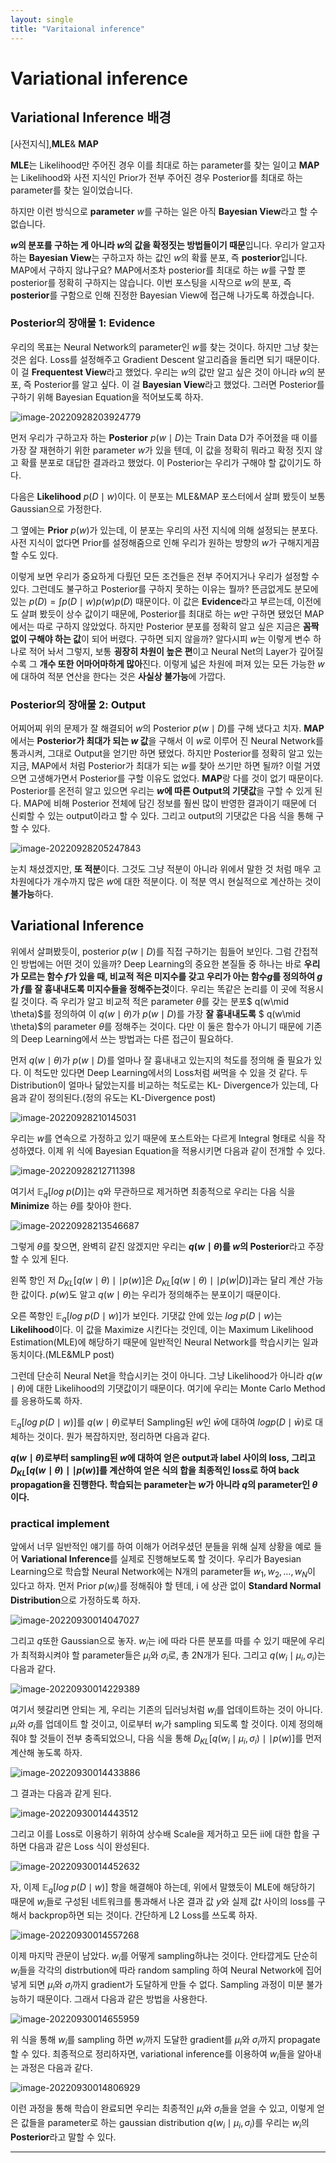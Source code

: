 ```yaml
---
layout: single
title: "Varitaional inference"
---
```


# Variational inference



## Variational Inference 배경

 [사전지식],**MLE**& **MAP**

 **MLE**는 Likelihood만 주어진 경우 이를 최대로 하는 parameter를 찾는 일이고 **MAP**는 Likelihood와 사전 지식인 Prior가 전부 주어진 경우 Posterior를 최대로 하는 parameter를 찾는 일이었습니다.

 하지만 이런 방식으로 **parameter** $w$를 구하는 일은 아직 **Bayesian View**라고 할 수 없습니다.

 **$w$의 분포를 구하는 게 아니라 $w$의 값을 확정짓는 방법들이기 때문**입니다. 우리가 알고자 하는 **Bayesian View**는 구하고자 하는 값인 $w$의 확률 분포, 즉 **posterior**입니다. MAP에서 구하지 않냐구요? MAP에서조차 posterior를 최대로 하는 $w$를 구할 뿐 posterior를 정확히 구하지는 않습니다. 이번 포스팅을 시작으로 $w$의 분포, 즉 **posterior**를 구함으로 인해 진정한 Bayesian View에 접근해 나가도록 하겠습니다.

### Posterior의 장애물 1: Evidence

우리의 목표는 Neural Network의 parameter인 $w$를 찾는 것이다. 하지만 그냥 찾는 것은 쉽다. Loss를 설정해주고 Gradient Descent 알고리즘을 돌리면 되기 때문이다. 이 걸 **Frequentest View**라고 했었다. 우리는 $w$의 값만 알고 싶은 것이 아니라 $w$의 분포, 즉 Posterior를 알고 싶다. 이 걸 **Bayesian View**라고 했었다. 그러면 Posterior를 구하기 위해 Bayesian Equation을 적어보도록 하자.

![image-20220928203924779](../images/2022-09-28-Variational_Inference/image-20220928203924779.png)

먼저 우리가 구하고자 하는 **Posterior** $p(w\mid D)$는 Train Data D가 주어졌을 때 이를 가장 잘 재현하기 위한 parameter $w$가 있을 텐데, 이 값을 정확히 뭐라고 확정 짓지 않고 확률 분포로 대답한 결과라고 했었다. 이 Posterior는 우리가 구해야 할 값이기도 하다. 

다음은 **Likelihood** $p(D\mid w)$이다. 이 분포는 MLE&MAP 포스터에서 살펴 봤듯이 보통 Gaussian으로 가정한다. 

그 옆에는 **Prior** $p(w)$가 있는데, 이 분포는 우리의 사전 지식에 의해 설정되는 분포다. 사전 지식이 없다면 Prior를 설정해줌으로 인해 우리가 원하는 방향의 $w$가 구해지게끔 할 수도 있다.

이렇게 보면 우리가 중요하게 다뤘던 모든 조건들은 전부 주어지거나 우리가 설정할 수 있다. 그런데도 불구하고 Posterior를 구하지 못하는 이유는 뭘까? 뜬금없게도 분모에 있는 $p(D)=\int p(D\mid w)p(w)p(D)$ 때문이다. 이 값은 **Evidence**라고 부르는데, 이전에도 살펴 봤듯이 상수 값이기 때문에, Posterior를 최대로 하는 $w$만 구하면 됐었던 MAP에서는 따로 구하지 않았었다. 하지만 Posterior 분포를 정확히 알고 싶은 지금은 **꼼짝 없이 구해야 하는 값**이 되어 버렸다. 구하면 되지 않을까? 알다시피 $w$는 이렇게 변수 하나로 적어 놔서 그렇지, 보통 **굉장히 차원이 높은 편**이고 Neural Net의 Layer가 깊어질 수록 그 **개수 또한 어마어마하게 많아**진다. 이렇게 넓은 차원에 퍼져 있는 모든 가능한 $w$에 대하여 적분 연산을 한다는 것은 **사실상 불가능**에 가깝다.

### Posterior의 장애물 2: Output

어찌어찌 위의 문제가 잘 해결되어 $w$의 Posterior $p(w\mid D )$를 구해 냈다고 치자. **MAP**에서는 **Posterior가 최대가 되는 $w$ 값**을 구해서 이 $w$로 이루어 진 Neural Network를 통과시켜, 그대로 Output을 얻기만 하면 됐었다. 하지만 Posterior를 정확히 알고 있는 지금, MAP에서 처럼 Posterior가 최대가 되는 $w$를 찾아 쓰기만 하면 될까? 이럴 거였으면 고생해가면서 Posterior를 구할 이유도 없었다. **MAP**랑 다를 것이 없기 때문이다. Posterior를 온전히 알고 있으면 우리는 **$w$에 따른 Output의 기댓값**을 구할 수 있게 된다. MAP에 비해 Posterior 전체에 담긴 정보를 훨씬 많이 반영한 결과이기 때문에 더 신뢰할 수 있는 output이라고 할 수 있다. 그리고 output의 기댓값은 다음 식을 통해 구할 수 있다.

![image-20220928205247843](../images/2022-09-28-Variational_Inference/image-20220928205247843.png)

눈치 채셨겠지만, **또 적분**이다. 그것도 그냥 적분이 아니라 위에서 말한 것 처럼 매우 고차원에다가 개수까지 많은 $w$에 대한 적분이다. 이 적분 역시 현실적으로 계산하는 것이 **불가능**하다.

## Variational Inference

위에서 살펴봤듯이, posterior $p(w\mid D)$를 직접 구하기는 힘들어 보인다. 그럼 간접적인 방법에는 어떤 것이 있을까? Deep Learning의 중요한 본질들 중 하나는 바로 **우리가 모르는 함수 $f$가 있을 때, 비교적 적은 미지수를 갖고 우리가 아는 함수$g$를 정의하여 $g$가 $f$를 잘 흉내내도록 미지수들을 정해주는것**이다. 우리는 똑같은 논리를 이 곳에 적용시킬 것이다. 즉 우리가 알고 비교적 적은 parameter $\theta$를 갖는 분포$ q(w\mid \theta)$를 정의하여 이 $q(w\mid \theta)$가 $p(w\mid D)$를 가장 **잘 흉내내도록** $ q(w\mid \theta)$의 parameter $\theta$를 정해주는 것이다. 다만 이 둘은 함수가 아니기 때문에 기존의 Deep Learning에서 쓰는 방법과는 다른 접근이 필요하다.

먼저 $q(w\mid \theta)$가 $p(w\mid D)$를 얼마나 잘 흉내내고 있는지의 척도를 정의해 줄 필요가 있다. 이 척도만 있다면 Deep Learning에서의 Loss처럼 써먹을 수 있을 것 같다. 두 Distribution이 얼마나 닮았는지를 비교하는 척도로는 KL- Divergence가 있는데, 다음과 같이 정의된다.(정의 유도는 KL-Divergence post) 

![image-20220928210145031](../images/2022-09-28-Variational_Inference/image-20220928210145031.png)

우리는 $w$를 연속으로 가정하고 있기 때문에 포스트와는 다르게 Integral 형태로 식을 작성하였다. 이제 위 식에 Bayesian Equation을 적용시키면 다음과 같이 전개할 수 있다.

![image-20220928212711398](../images/2022-09-28-Variational_Inference/image-20220928212711398.png)

여기서 $\mathbb{E}_q [log\;p(D)]$는 $q$와 무관하므로 제거하면 최종적으로 우리는 다음 식을 **Minimize** 하는 $\theta$를 찾아야 한다. 

![image-20220928213546687](../images/2022-09-28-Variational_Inference/image-20220928213546687.png)

그렇게 $\theta$를 찾으면, 완벽히 같진 않겠지만 우리는 **$q(w\mid \theta)$를 $w$의 Posterior**라고 주장할 수 있게 된다.

왼쪽 항인 저 $D_{KL}[q(w\mid \theta )\mid \mid p(w)]$은 $D_{KL}[q(w\mid \theta)\mid \mid p(w|D)]$과는 달리 계산 가능한 값이다. $p(w)$도 알고 $q(w\mid \theta)$는 우리가 정의해주는 분포이기 때문이다. 

오른 쪽항인 $\mathbb{E}_q[log\; ⁡p(D\mid w)]$가 보인다. 기댓값 안에 있는 $log\; ⁡p(D\mid w)$는 **Likelihood**이다. 이 값을 Maximize 시킨다는 것인데, 이는 Maximum Likelihood Estimation(MLE)에 해당하기 때문에 일반적인 Neural Network를 학습시키는 일과 동치이다.(MLE&MLP post)

그런데 단순히 Neural Net을 학습시키는 것이 아니다. 그냥 Likelihood가 아니라 $q(w\mid \theta)$에 대한 Likelihood의 기댓값이기 때문이다. 여기에 우리는 Monte Carlo Method를 응용하도록 하자. 

$\mathbb{E}_q[log\; p(D\mid w)]$를 $q(w\mid \theta)$로부터 Sampling된 $w$인 $\bar{w}$에 대하여 $logp(D\mid \bar{w})$로 대체하는 것이다. 뭔가 복잡하지만, 정리하면 다음과 같다.

**$q(w\mid \theta)$로부터 sampling된 $w$에 대하여 얻은 output과 label 사이의 loss, 그리고 $D_{KL}[q(w\mid \theta)\mid \mid p(w)]$를 계산하여 얻은 식의 합을 최종적인 loss로 하여 back propagation을 진행한다. 학습되는 parameter는 $w$가 아니라 $q$의 parameter인 $θ$이다.**

### practical implement 

앞에서 너무 일반적인 얘기를 하여 이해가 어려우셨던 분들을 위해 실제 상황을 예로 들어 **Variational Inference**를 실제로 진행해보도록 할 것이다. 우리가 Bayesian Learning으로 학습할 Neural Network에는 N개의 parameter들 $w_1,w_2,…,w_N$이 있다고 하자. 먼저 Prior $p(w_i)$를 정해줘야 할 텐데, i 에 상관 없이 **Standard Normal Distribution**으로 가정하도록 하자.

![image-20220930014047027](../images/2022-09-28-Variational_Inference/image-20220930014047027.png)

그리고 $q$또한 Gaussian으로 놓자. $w_i$는 i에 따라 다른 분포를 따를 수 있기 때문에 우리가 최적화시켜야 할 parameter들은 $\mu_i$와 $\sigma_i$로, 총 2N개가 된다. 그리고 $q(w_i\mid \mu_i,\sigma_i)$는 다음과 같다.

![image-20220930014229389](../images/2022-09-28-Variational_Inference/image-20220930014229389.png)

여기서 헷갈리면 안되는 게, 우리는 기존의 딥러닝처럼 $w_i$를 업데이트하는 것이 아니다. $\mu _i$와 $\sigma_i$를 업데이트 할 것이고, 이로부터 $w_i$가 sampling 되도록 할 것이다. 이제 정의해줘야 할 것들이 전부 충족되었으니, 다음 식을 통해 $D_{KL}[q(w_i\mid \mu_i, \sigma_i )\mid \mid p(w)]$를 먼저 계산해 놓도록 하자.

![image-20220930014433886](../images/2022-09-28-Variational_Inference/image-20220930014433886.png)

그 결과는 다음과 같게 된다.

![image-20220930014443512](../images/2022-09-28-Variational_Inference/image-20220930014443512.png)

그리고 이를 Loss로 이용하기 위하여 상수배 Scale을 제거하고 모든 ii에 대한 합을 구하면 다음과 같은 Loss 식이 완성된다.

![image-20220930014452632](../images/2022-09-28-Variational_Inference/image-20220930014452632.png)

자, 이제 $\mathbb{E}_q[log\; ⁡p(D\mid w)]$ 항을 해결해야 하는데, 위에서 말했듯이 MLE에 해당하기 때문에 $w_i$들로 구성된 네트워크를 통과해서 나온 결과 값 $y$와 실제 값$t$ 사이의 loss를 구해서 backprop하면 되는 것이다. 간단하게 L2 Loss를 쓰도록 하자.

![image-20220930014557268](../images/2022-09-28-Variational_Inference/image-20220930014557268.png)

이제 마지막 관문이 남았다. $w_i$를 어떻게 sampling하냐는 것이다. 안타깝게도 단순히 $w_i$들을 각각의 distrbution에 따라 random sampling 하여 Neural Network에 집어 넣게 되면 $\mu_i$와 $\sigma_i$까지 gradient가 도달하게 만들 수 없다. Sampling 과정이 미분 불가능하기 때문이다. 그래서 다음과 같은 방법을 사용한다.

![image-20220930014655959](../images/2022-09-28-Variational_Inference/image-20220930014655959.png)

위 식을 통해 $w_i$를 sampling 하면 $w_i$까지 도달한 gradient를  $\mu_i$와 $\sigma_i$까지 propagate할 수 있다. 최종적으로 정리하자면, variational inference를 이용하여 $w_i$들을 알아내는 과정은 다음과 같다.

![image-20220930014806929](../images/2022-09-28-Variational_Inference/image-20220930014806929.png)

이런 과정을 통해 학습이 완료되면 우리는 최종적인  $\mu_i$와 $\sigma_i$들을 얻을 수 있고, 이렇게 얻은 값들을 parameter로 하는 gaussian distribution $q(w_i\mid \mu_i,\sigma_i)$를 우리는 $w_i$의 **Posterior**라고 말할 수 있다.

---

